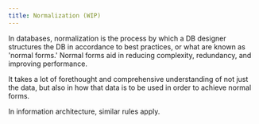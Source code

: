 ```yaml
---
title: Normalization (WIP)
---
```


In databases, normalization is the process by which a DB designer structures the DB in accordance to best practices, or what are known as 'normal forms.' Normal forms aid in reducing complexity, redundancy, and improving performance.

It takes a lot of forethought and comprehensive understanding of not just the data, but also in how that data is to be used in order to achieve normal forms.

In information architecture, similar rules apply.
